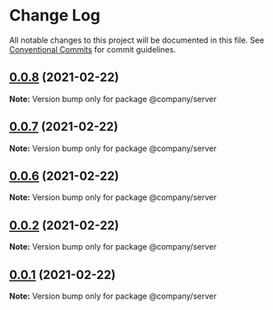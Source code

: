 # Change Log

All notable changes to this project will be documented in this file.
See [Conventional Commits](https://conventionalcommits.org) for commit guidelines.

## [0.0.8](https://github.com/uulwake/learn-lerna/compare/@company/server@0.0.7...@company/server@0.0.8) (2021-02-22)

**Note:** Version bump only for package @company/server





## [0.0.7](https://github.com/uulwake/learn-lerna/compare/@company/server@0.0.6...@company/server@0.0.7) (2021-02-22)

**Note:** Version bump only for package @company/server





## [0.0.6](https://github.com/uulwake/learn-lerna/compare/@company/server@0.0.5...@company/server@0.0.6) (2021-02-22)

**Note:** Version bump only for package @company/server





## [0.0.2](https://github.com/uulwake/learn-lerna/compare/@company/server@0.0.1...@company/server@0.0.2) (2021-02-22)

**Note:** Version bump only for package @company/server





## [0.0.1](https://github.com/uulwake/learn-lerna/compare/@company/server@0.0.0...@company/server@0.0.1) (2021-02-22)

**Note:** Version bump only for package @company/server
